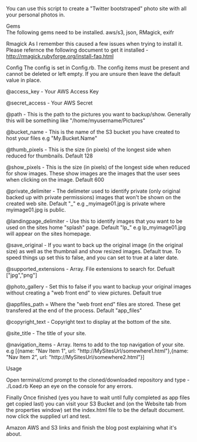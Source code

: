 You can use this script to create a "Twitter bootstraped" photo site with all your personal photos in.

Gems  
 The following gems need to be installed.
aws/s3, json, RMagick, exifr

Rmagick
 As I remember this caused a few issues when trying to install it. Please refernce the following document to get it installed - http://rmagick.rubyforge.org/install-faq.html

Config
 The config is set in Config.rb. The config items must be present and cannot be deleted or left empty. If you are unsure then leave the default value in place.

@access_key - Your AWS Access Key

@secret_access - Your AWS Secret 

@path - This is the path to the pictures you want to backup/show. Generally this will be something like  "/home/myusername/Pictures"

@bucket_name - This is the name of the S3 bucket you have created to host your files e.g "My.Bucket.Name"

@thumb_pixels - This is the size (in pixels) of the longest side when reduced for thumbnails. Default 128

@show_pixels - This is the size (in pixels) of the longest side when reduced for show images. 
These show images are the images that the user sees when clicking on the image. Default 600

@private_delimiter - The delimeter used to identify private (only original backed up with private permissions) images that won't be shown on the
created web site. Default "_" e.g _myimage01.jpg is private where myimage01.jpg is public.

@landingpage_delimiter - Use this to identify images that you want to be used on the sites home "splash" page. Default "lp_" e.g lp_myimage01.jpg will appear on the sites homepage.

@save_original - If you want to back up the original image (in the original size) as well as the thumbnail and show resized images. Default true. To speed things up set this to false, and you can set to true at a later date.

@supported_extensions - Array. File extensions to search for. Defualt ["jpg","png"]

@photo_gallery - Set this to false if you want to backup your original images without creating a "web front end" to view pictures. Default true

@appfiles_path = Where the "web front end" files are stored. These get transfered at the end of the process. Default "app_files"

@copyright_text - Copyright text to display at the bottom of the site.

@site_title - The title of your site.

@navigation_items - Array. Items to add to the top navigation of your site. e.g [{name: "Nav Item 1", url: "http://MySitesUrl/somewhere1.html"},{name: "Nav Item 2", url: "http://MySitesUrl/somewhere2.html"}]

Usage

Open terminal/cmd prompt to the cloned/downloaded repository and type - ./Load.rb
Keep an eye on the console for any errors.

Finally
Once finished (yes you have to wait until fully completed as app files get copied last) you can visit your S3 Bucket and (on the Website tab from the properties window) set the index.html file to be the default document. now click the supplied url and test.


Amazon AWS and S3 links
and finish the blog post explaining what it's about.